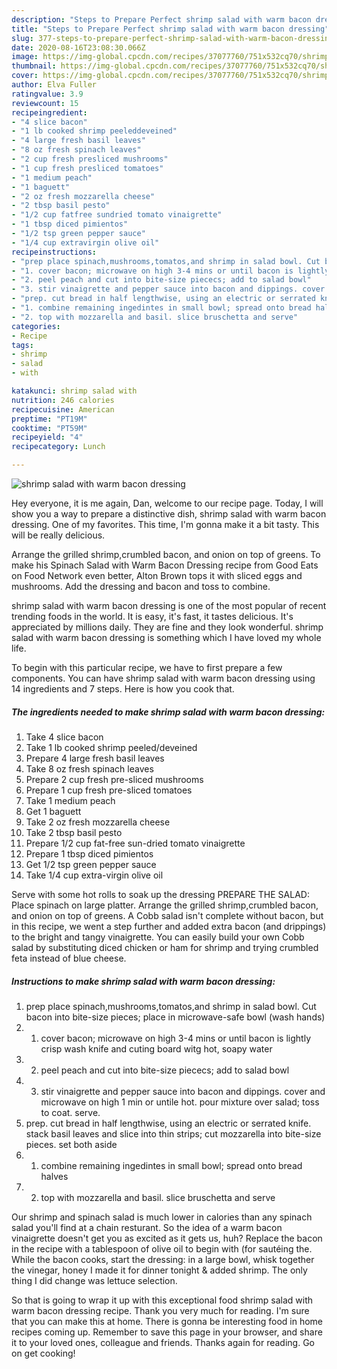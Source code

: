 ```yaml
---
description: "Steps to Prepare Perfect shrimp salad with warm bacon dressing"
title: "Steps to Prepare Perfect shrimp salad with warm bacon dressing"
slug: 377-steps-to-prepare-perfect-shrimp-salad-with-warm-bacon-dressing
date: 2020-08-16T23:08:30.066Z
image: https://img-global.cpcdn.com/recipes/37077760/751x532cq70/shrimp-salad-with-warm-bacon-dressing-recipe-main-photo.jpg
thumbnail: https://img-global.cpcdn.com/recipes/37077760/751x532cq70/shrimp-salad-with-warm-bacon-dressing-recipe-main-photo.jpg
cover: https://img-global.cpcdn.com/recipes/37077760/751x532cq70/shrimp-salad-with-warm-bacon-dressing-recipe-main-photo.jpg
author: Elva Fuller
ratingvalue: 3.9
reviewcount: 15
recipeingredient:
- "4 slice bacon"
- "1 lb cooked shrimp peeleddeveined"
- "4 large fresh basil leaves"
- "8 oz fresh spinach leaves"
- "2 cup fresh presliced mushrooms"
- "1 cup fresh presliced tomatoes"
- "1 medium peach"
- "1 baguett"
- "2 oz fresh mozzarella cheese"
- "2 tbsp basil pesto"
- "1/2 cup fatfree sundried tomato vinaigrette"
- "1 tbsp diced pimientos"
- "1/2 tsp green pepper sauce"
- "1/4 cup extravirgin olive oil"
recipeinstructions:
- "prep place spinach,mushrooms,tomatos,and shrimp in salad bowl. Cut bacon into bite-size pieces; place in microwave-safe bowl (wash hands)"
- "1. cover bacon; microwave on high 3-4 mins or until bacon is lightly crisp wash knife and cuting board witg hot, soapy water"
- "2. peel peach and cut into bite-size piececs; add to salad bowl"
- "3. stir vinaigrette and pepper sauce into bacon and dippings. cover and microwave on high 1 min or untile hot. pour mixture over salad; toss to coat. serve."
- "prep. cut bread in half lengthwise, using an electric or serrated knife.  stack basil leaves and slice into thin strips; cut mozzarella into bite-size pieces. set both aside"
- "1. combine remaining ingedintes in small bowl; spread onto bread halves"
- "2. top with mozzarella and basil. slice bruschetta and serve"
categories:
- Recipe
tags:
- shrimp
- salad
- with

katakunci: shrimp salad with 
nutrition: 246 calories
recipecuisine: American
preptime: "PT19M"
cooktime: "PT59M"
recipeyield: "4"
recipecategory: Lunch

---
```



![shrimp salad with warm bacon dressing](https://img-global.cpcdn.com/recipes/37077760/751x532cq70/shrimp-salad-with-warm-bacon-dressing-recipe-main-photo.jpg)

Hey everyone, it is me again, Dan, welcome to our recipe page. Today, I will show you a way to prepare a distinctive dish, shrimp salad with warm bacon dressing. One of my favorites. This time, I'm gonna make it a bit tasty. This will be really delicious.

Arrange the grilled shrimp,crumbled bacon, and onion on top of greens. To make his Spinach Salad with Warm Bacon Dressing recipe from Good Eats on Food Network even better, Alton Brown tops it with sliced eggs and mushrooms. Add the dressing and bacon and toss to combine.

shrimp salad with warm bacon dressing is one of the most popular of recent trending foods in the world. It is easy, it's fast, it tastes delicious. It's appreciated by millions daily. They are fine and they look wonderful. shrimp salad with warm bacon dressing is something which I have loved my whole life.


To begin with this particular recipe, we have to first prepare a few components. You can have shrimp salad with warm bacon dressing using 14 ingredients and 7 steps. Here is how you cook that.

<!--inarticleads1-->

##### The ingredients needed to make shrimp salad with warm bacon dressing:

1. Take 4 slice bacon
1. Take 1 lb cooked shrimp peeled/deveined
1. Prepare 4 large fresh basil leaves
1. Take 8 oz fresh spinach leaves
1. Prepare 2 cup fresh pre-sliced mushrooms
1. Prepare 1 cup fresh pre-sliced tomatoes
1. Take 1 medium peach
1. Get 1 baguett
1. Take 2 oz fresh mozzarella cheese
1. Take 2 tbsp basil pesto
1. Prepare 1/2 cup fat-free sun-dried tomato vinaigrette
1. Prepare 1 tbsp diced pimientos
1. Get 1/2 tsp green pepper sauce
1. Take 1/4 cup extra-virgin olive oil


Serve with some hot rolls to soak up the dressing PREPARE THE SALAD: Place spinach on large platter. Arrange the grilled shrimp,crumbled bacon, and onion on top of greens. A Cobb salad isn&#39;t complete without bacon, but in this recipe, we went a step further and added extra bacon (and drippings) to the bright and tangy vinaigrette. You can easily build your own Cobb salad by substituting diced chicken or ham for shrimp and trying crumbled feta instead of blue cheese. 

<!--inarticleads2-->

##### Instructions to make shrimp salad with warm bacon dressing:

1. prep place spinach,mushrooms,tomatos,and shrimp in salad bowl. Cut bacon into bite-size pieces; place in microwave-safe bowl (wash hands)
1. 1. cover bacon; microwave on high 3-4 mins or until bacon is lightly crisp wash knife and cuting board witg hot, soapy water
1. 2. peel peach and cut into bite-size piececs; add to salad bowl
1. 3. stir vinaigrette and pepper sauce into bacon and dippings. cover and microwave on high 1 min or untile hot. pour mixture over salad; toss to coat. serve.
1. prep. cut bread in half lengthwise, using an electric or serrated knife.  stack basil leaves and slice into thin strips; cut mozzarella into bite-size pieces. set both aside
1. 1. combine remaining ingedintes in small bowl; spread onto bread halves
1. 2. top with mozzarella and basil. slice bruschetta and serve


Our shrimp and spinach salad is much lower in calories than any spinach salad you&#39;ll find at a chain resturant. So the idea of a warm bacon vinaigrette doesn&#39;t get you as excited as it gets us, huh? Replace the bacon in the recipe with a tablespoon of olive oil to begin with (for sautéing the. While the bacon cooks, start the dressing: in a large bowl, whisk together the vinegar, honey I made it for dinner tonight &amp; added shrimp. The only thing I did change was lettuce selection. 

So that is going to wrap it up with this exceptional food shrimp salad with warm bacon dressing recipe. Thank you very much for reading. I'm sure that you can make this at home. There is gonna be interesting food in home recipes coming up. Remember to save this page in your browser, and share it to your loved ones, colleague and friends. Thanks again for reading. Go on get cooking!
